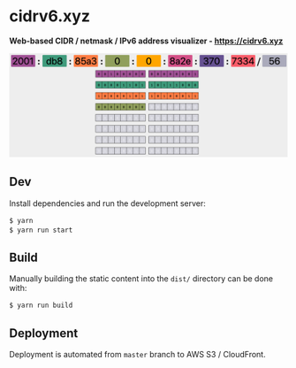 # cidrv6.xyz

**Web-based CIDR / netmask / IPv6 address visualizer - https://cidrv6.xyz**

[![cidr.png](cidr.png)](https://cidrv6.xyz)

## Dev

Install dependencies and run the development server:

```bash
$ yarn
$ yarn run start
```

## Build

Manually building the static content into the `dist/` directory can be done with:

```bash
$ yarn run build
```

## Deployment

Deployment is automated from `master` branch to AWS S3 / CloudFront.
